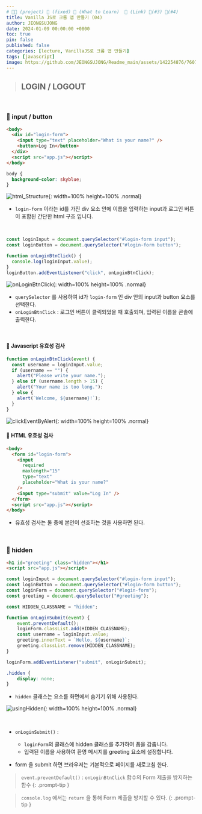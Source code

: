 ```yaml
---
# 👨‍💻 (project) 📌 (fixed) 📖 (What to Learn)  🌱 (Link) 🧷(#3) 📌(#4)
title: Vanilla JS로 크롬 앱 만들기 (04)
author: JEONGSUJONG
date: 2024-01-09 00:00:00 +0800
toc: true
pin: false
published: false
categories: [lecture, VanillaJS로 크롬 앱 만들기]
tags: [javascript]
image: https://github.com/JEONGSUJONG/Readme_main/assets/142254876/7607d850-fd45-47a2-9bc2-7c2983db77f1
---
```


> ## LOGIN / LOGOUT

<br>

### 🧷 input / button
```html
<body>
  <div id="login-form">
    <input type="text" placeholder="What is your name?" />
    <button>Log In</button>
  </div>
  <script src="app.js"></script>
</body>
```

```css
body {
  background-color: skyblue;
}
```

![html_Structure](https://github.com/JEONGSUJONG/Readme_main/assets/142254876/d9aed77d-6ebd-4491-952c-02dce7d52da2){: width=100% height=100% .normal}

- `login-form` 이라는 id를 가진 div 요소 안에 이름을 입력하는 input과 로그인 버튼이 포함된 간단한 html 구조 입니다.

<br>

```javascript
const loginInput = document.querySelector("#login-form input");
const loginButton = document.querySelector("#login-form button");

function onLoginBtnClick() {
  console.log(loginInput.value);
}
loginButton.addEventListener("click", onLoginBtnClick);
```

![onLoginBtnClick](https://github.com/JEONGSUJONG/Readme_main/assets/142254876/713f3de2-91de-4c9c-a474-d75769bc18fd){: width=100% height=100% .normal}

- `querySelector` 를 사용하여 id가 `login-form` 인 div 안의 input과 button 요소를 선택한다.
- `onLoginBtnClick` : 로그인 버튼이 클릭되었을 때 호출되며, 입력된 이름을 콘솔에 출력한다.

<br>

#### 📌 Javascript 유효성 검사

```javascript
function onLoginBtnClick(event) {
  const username = loginInput.value;
  if (username == "") {
    alert("Please write your name.");
  } else if (username.length > 15) {
    alert("Your name is too long.");
  } else {
    alert(`Welcome, ${username}!`);
  }
}
```
![clickEventByAlert](https://github.com/JEONGSUJONG/Readme_main/assets/142254876/c65e18bc-9e38-4b5d-bd51-9eae4322d4c7){: width=100% height=100% .normal}

#### 📌 HTML 유효성 검사

```html
<body>
  <form id="login-form">
    <input
      required
      maxlength="15"
      type="text"
      placeholder="What is your name?"
    />
    <input type="submit" value="Log In" />
  </form>
  <script src="app.js"></script>
</body>
```
- 유효성 검사는 둘 중에 본인이 선호하는 것을 사용하면 된다.

<br>

### 🧷 hidden

```html
<h1 id="greeting" class="hidden"></h1>
<script src="app.js"></script>
```
```javascript
const loginInput = document.querySelector("#login-form input");
const loginButton = document.querySelector("#login-form button");
const loginForm = document.querySelector("#login-form");
const greeting = document.querySelector("#greeting");

const HIDDEN_CLASSNAME = "hidden";

function onLoginSubmit(event) {
    event.preventDefault();
    loginForm.classList.add(HIDDEN_CLASSNAME);
    const username = loginInput.value;
    greeting.innerText = `Hello, ${username}`;
    greeting.classList.remove(HIDDEN_CLASSNAME);
}

loginForm.addEventListener("submit", onLoginSubmit);
```
```css
.hidden {
    display: none;
}
```
- `hidden` 클래스는 요소를 화면에서 숨기기 위해 사용된다.

![usingHidden](https://github.com/JEONGSUJONG/Readme_main/assets/142254876/e1576d9f-6177-4455-b82e-be88edc299ee){: width=100% height=100% .normal}

<br>

- `onLoginSubmit()` :
    - `loginForm`의 클래스에 hidden 클래스를 추가하여 폼을 감춥니다.
    - 입력된 이름을 사용하여 환영 메시지를 greeting 요소에 설정합니다.

- form 을 submit 하면 브라우저는 기본적으로 페이지를 새로고침 한다.

> `event.preventDefault()` : `onLoginBtnClick` 함수의 Form 제출을 방지하는 함수
{: .prompt-tip }

> `console.log` 에서는 `return` 을 통해 Form 제출을 방지할 수 있다.
{: .prompt-tip }